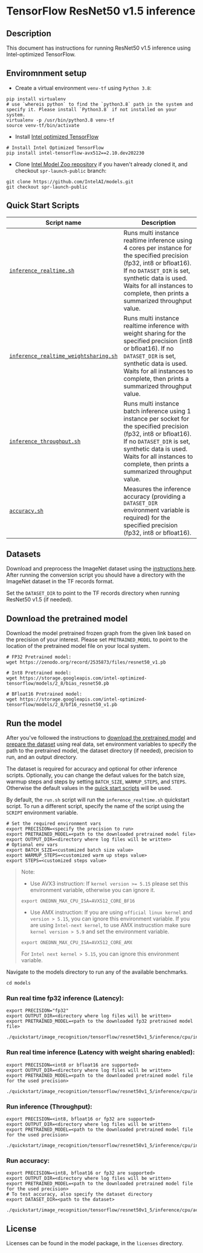 <!--- 0. Title -->
# TensorFlow ResNet50 v1.5 inference

<!-- 10. Description -->
## Description

This document has instructions for running ResNet50 v1.5 inference using
Intel-optimized TensorFlow.

## Enviromnment setup

* Create a virtual environment `venv-tf` using `Python 3.8`:
```
pip install virtualenv
# use `whereis python` to find the `python3.8` path in the system and specify it. Please install `Python3.8` if not installed on your system.
virtualenv -p /usr/bin/python3.8 venv-tf
source venv-tf/bin/activate
```

* Install [Intel optimized TensorFlow](https://pypi.org/project/intel-tensorflow-avx512/2.10.dev202230/)
```
# Install Intel Optimized TensorFlow
pip install intel-tensorflow-avx512==2.10.dev202230
```

* Clone [Intel Model Zoo repository](https://github.com/IntelAI/models) if you haven't already cloned it, and checkout `spr-launch-public` branch:
```
git clone https://github.com/IntelAI/models.git
git checkout spr-launch-public
```

<!--- 40. Quick Start Scripts -->
## Quick Start Scripts

| Script name | Description |
|-------------|-------------|
| [`inference_realtime.sh`](inference_realtime.sh) | Runs multi instance realtime inference using 4 cores per instance for the specified precision (fp32, int8 or bfloat16). If no `DATASET_DIR` is set, synthetic data is used. Waits for all instances to complete, then prints a summarized throughput value. |
| [`inference_realtime_weightsharing.sh`](inference_realtime_weightsharing.sh) | Runs multi instance realtime inference with weight sharing for the specified precision (int8 or bfloat16). If no `DATASET_DIR` is set, synthetic data is used. Waits for all instances to complete, then prints a summarized throughput value. |
| [`inference_throughput.sh`](inference_throughput.sh) | Runs multi instance batch inference using 1 instance per socket for the specified precision (fp32, int8 or bfloat16). If no `DATASET_DIR` is set, synthetic data is used. Waits for all instances to complete, then prints a summarized throughput value. |
| [`accuracy.sh`](accuracy.sh) | Measures the inference accuracy (providing a `DATASET_DIR` environment variable is required) for the specified precision (fp32, int8 or bfloat16). |

<!--- 30. Datasets -->
## Datasets

Download and preprocess the ImageNet dataset using the [instructions here](https://github.com/IntelAI/models/tree/master/datasets/imagenet#imagenet-dataset-scripts).
After running the conversion script you should have a directory with the
ImageNet dataset in the TF records format.

Set the `DATASET_DIR` to point to the TF records directory when running ResNet50 v1.5 (if needed).

## Download the pretrained model
Download the model pretrained frozen graph from the given link based on the precision of your interest. Please set `PRETRAINED_MODEL` to point to the location of the pretrained model file on your local system.
```
# FP32 Pretrained model:
wget https://zenodo.org/record/2535873/files/resnet50_v1.pb

# Int8 Pretrained model:
wget https://storage.googleapis.com/intel-optimized-tensorflow/models/2_8/bias_resnet50.pb

# BFloat16 Pretrained model:
wget https://storage.googleapis.com/intel-optimized-tensorflow/models/2_8/bf16_resnet50_v1.pb
```

## Run the model

After you've followed the instructions to [download the pretrained model](#download-the-pretrained-model)
and [prepare the dataset](#datasets) using real data, set environment variables to
specify the path to the pretrained model, the dataset directory (if needed), precision to run, and an output directory.

The dataset is required for accuracy and optional for other inference scripts.
Optionally, you can change the defaut values for the batch size, warmup steps and steps by setting `BATCH_SIZE`, `WARMUP_STEPS`, and `STEPS`. Otherwise the default values in the [quick start scripts](#quick-start-scripts) will be used.

By default, the `run.sh` script will run the
`inference_realtime.sh` quickstart script. To run a different script, specify
the name of the script using the `SCRIPT` environment variable.
```
# Set the required environment vars
export PRECISION=<specify the precision to run>
export PRETRAINED_MODEL=<path to the downloaded pretrained model file>
export OUTPUT_DIR=<directory where log files will be written>
# Optional env vars
export BATCH_SIZE=<customized batch size value>
export WARMUP_STEPS=<customized warm up steps value>
export STEPS=<customized steps value>
```

>Note: 
>* Use AVX3 instruction: If `kernel version >= 5.15` please set this environment variable, otherwise you can ignore it. 
>```
>export ONEDNN_MAX_CPU_ISA=AVX512_CORE_BF16
>```
>* Use AMX instruction: If you are using `official linux kernel` and `version > 5.15`, you can ignore this environment variable. If you are using `Intel-next kernel`, to use AMX instrucstion make sure `kernel version > 5.9` and set the environment variable.
>```
>export ONEDNN_MAX_CPU_ISA=AVX512_CORE_AMX
>```
>For `Intel next kernel > 5.15`, you can ignore this environment variable.


Navigate to the models directory to run any of the available benchmarks.
```
cd models
```
### Run real time fp32 inference (Latency):
```
export PRECISION="fp32"
export OUTPUT_DIR=<directory where log files will be written>
export PRETRAINED_MODEL=<path to the downloaded fp32 pretrained model file>

./quickstart/image_recognition/tensorflow/resnet50v1_5/inference/cpu/inference_realtime.sh
```

### Run real time inference (Latency with weight sharing enabled):
```
export PRECISION=<int8 or bfloat16 are supported>
export OUTPUT_DIR=<directory where log files will be written>
export PRETRAINED_MODEL=<path to the downloaded pretrained model file for the used precision>

./quickstart/image_recognition/tensorflow/resnet50v1_5/inference/cpu/inference_realtime_weightsharing.sh
```

### Run inference (Throughput):
```
export PRECISION=<int8, bfloat16 or fp32 are supported>
export OUTPUT_DIR=<directory where log files will be written>
export PRETRAINED_MODEL=<path to the downloaded pretrained model file for the used precision>

./quickstart/image_recognition/tensorflow/resnet50v1_5/inference/cpu/inference_throughput.sh
```

### Run accuracy:
```
export PRECISION=<int8, bfloat16 or fp32 are supported>
export OUTPUT_DIR=<directory where log files will be written>
export PRETRAINED_MODEL=<path to the downloaded pretrained model file for the used precision>
# To test accuracy, also specify the dataset directory
export DATASET_DIR=<path to the dataset>

./quickstart/image_recognition/tensorflow/resnet50v1_5/inference/cpu/accuracy.sh
```

<!--- 80. License -->
## License

Licenses can be found in the model package, in the `licenses` directory.
